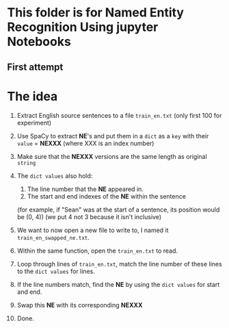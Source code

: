 # This folder is for Named Entity Recognition Using jupyter Notebooks

## First attempt

# The idea
1) Extract English source sentences to a file `train_en.txt` (only first 100 for experiment)

2) Use SpaCy to extract **NE**'s and put them in a `dict` as a `key` with their `value` = **NEXXX** (where XXX is an index number)

3) Make sure that the **NEXXX** versions are the same length as original `string`

4) The `dict values` also hold:
	1) The line number that the **NE** appeared in.
	2) The start and end indexes of the **NE** within the sentence 

	(for example, if "Sean" was at the start of a sentence, its position would be (0, 4)) (we put 4 not 3 because it isn't inclusive)

5) We want to now open a new file to write to, I named it `train_en_swapped_ne.txt`.

6) Within the same function, open the `train_en.txt` to read.

7) Loop through lines of `train_en.txt`, match the line number of these lines to the `dict values` for lines.

8) If the line numbers match, find the **NE** by using the `dict values` for start and end.

9) Swap this **NE** with its corresponding **NEXXX**

10) Done.